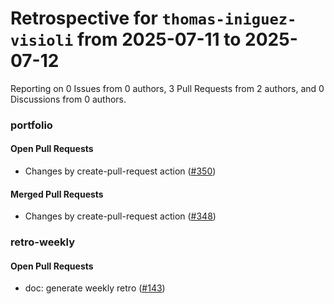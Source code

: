 # Retrospective for `thomas-iniguez-visioli` from 2025-07-11 to 2025-07-12

Reporting on 0 Issues from 0 authors, 3 Pull Requests from 2 authors, and 0 Discussions from 0 authors.


### portfolio

#### Open Pull Requests

- Changes by create-pull-request action ([#350](https://github.com/thomas-iniguez-visioli/portfolio/pull/350))

#### Merged Pull Requests

- Changes by create-pull-request action ([#348](https://github.com/thomas-iniguez-visioli/portfolio/pull/348))

### retro-weekly

#### Open Pull Requests

- doc: generate weekly retro ([#143](https://github.com/thomas-iniguez-visioli/retro-weekly/pull/143))